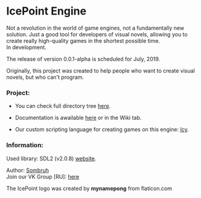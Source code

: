# IcePoint Engine
Not a revolution in the world of game engines, not a fundamentally new solution. Just a good tool for developers of visual novels, allowing you to create really high-quality games in the shortest possible time.  
In development.

The release of version 0.0.1-alpha is scheduled for July, 2019.

Originally, this project was created to help people who want to create visual novels, but who can't program.

### Project:
- You can check full directory tree [here](https://github.com/icepoint/icepoint_engine/blob/master/DIR_TREE.md).

- Documentation is awailable [here](https://github.com/icepoint/icepoint_engine/tree/master/doc) or in the Wiki tab.

- Our custom scripting language for creating games on this engine: [Icy](https://github.com/icepoint/icy_lang).

### Information:
Used library: SDL2 (v2.0.8) [website](https://libsdl.org).

Author: [Sombruh](https://github.com/Sombruh)  
Join our VK Group [RU]: [here](https://vk.com/icepoint_engine)

The IcePoint logo was created by **mynamepong** from flaticon.com
